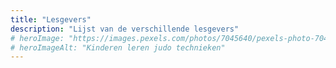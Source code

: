 ```yaml
---
title: "Lesgevers"
description: "Lijst van de verschillende lesgevers"
# heroImage: "https://images.pexels.com/photos/7045640/pexels-photo-7045640.jpeg?auto=compress&cs=tinysrgb&w=800"
# heroImageAlt: "Kinderen leren judo technieken"
---
```

